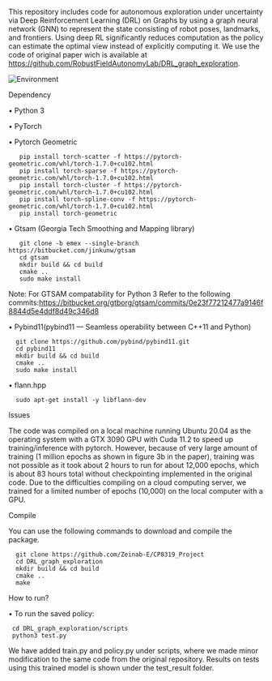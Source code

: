 This repository includes code for autonomous exploration under uncertainty via Deep Reinforcement Learning (DRL) on Graphs by using a graph neural network (GNN) to represent the state consisting of robot
poses, landmarks, and frontiers. Using deep RL significantly reduces computation as the policy can estimate the optimal view instead of explicitly computing it.
We use the code of original paper wich is available at https://github.com/RobustFieldAutonomyLab/DRL_graph_exploration.

![Environment](https://user-images.githubusercontent.com/82809946/115228604-3b8fac00-a127-11eb-96f0-3b98ec3a5e12.png)


 Dependency
 
• Python 3

• PyTorch

• Pytorch Geometric
 
       pip install torch-scatter -f https://pytorch-geometric.com/whl/torch-1.7.0+cu102.html
       pip install torch-sparse -f https://pytorch-geometric.com/whl/torch-1.7.0+cu102.html
       pip install torch-cluster -f https://pytorch-geometric.com/whl/torch-1.7.0+cu102.html
       pip install torch-spline-conv -f https://pytorch-geometric.com/whl/torch-1.7.0+cu102.html
       pip install torch-geometric

• Gtsam (Georgia Tech Smoothing and Mapping library)

       git clone -b emex --single-branch https://bitbucket.com/jinkunw/gtsam
       cd gtsam
       mkdir build && cd build
       cmake ..
       sudo make install
Note: For GTSAM compatability for Python 3 Refer to the following commits:https://bitbucket.org/gtborg/gtsam/commits/0e23f77212477a9146f8844d5e4ddf8d49c346d8

• Pybind11(pybind11 — Seamless operability between C++11 and Python)

      git clone https://github.com/pybind/pybind11.git
      cd pybind11
      mkdir build && cd build
      cmake ..
      sudo make install

• flann.hpp

      sudo apt-get install -y libflann-dev



Issues

The code was compiled on a local machine running Ubuntu 20.04 as the operating system with a GTX 3090 GPU with Cuda 11.2 to speed up training/inference with pytorch. However,
because of very large amount of training (1 million epochs as shown in figure 3b in the paper), training was not possible as it took about 2 hours to run for about 12,000 epochs, which is about 83 hours total without checkpointing implemented in
the original code.
Due to the difficulties compiling on a cloud computing server, we trained for a limited number of epochs (10,000) on the local computer with a GPU.

Compile

You can use the following commands to download and compile the package.

      git clone https://github.com/Zeinab-E/CP8319_Project
      cd DRL_graph_exploration
      mkdir build && cd build
      cmake ..
      make

How to run?

• To run the saved policy:

     cd DRL_graph_exploration/scripts
     python3 test.py
     
We have added train.py and policy.py under scripts, where we made minor modification to the same code from the original repository. Results on tests using this trained model is shown under the test_result folder.
